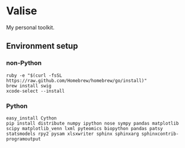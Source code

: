 Valise
======

My personal toolkit.

## Environment setup

### non-Python

```
ruby -e "$(curl -fsSL https://raw.github.com/Homebrew/homebrew/go/install)"
brew install swig
xcode-select --install
```

### Python

```
easy_install Cython
pip install distribute numpy ipython nose sympy pandas matplotlib scipy matplotlib_venn lxml pyteomics biopython pandas patsy statsmodels rpy2 pysam xlsxwriter sphinx sphinxarg sphinxcontrib-programoutput
```

